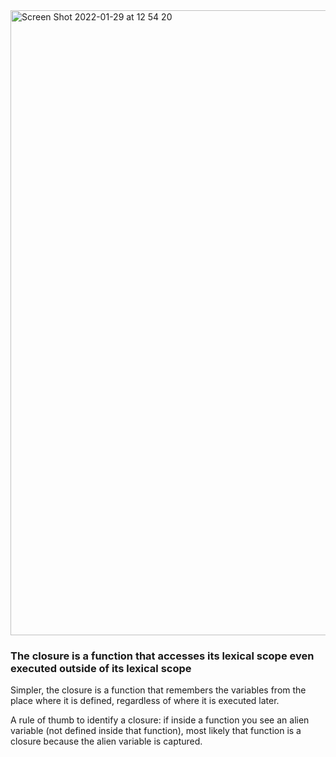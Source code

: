<img width="1000" alt="Screen Shot 2022-01-29 at 12 54 20" src="https://user-images.githubusercontent.com/37787994/151675604-19cdd410-2e6b-4b2f-9a50-da691db22e8e.png">

### The closure is a function that accesses its lexical scope even executed outside of its lexical scope

Simpler, the closure is a function that remembers the variables from the place where it is defined, regardless of where it is executed later.

A rule of thumb to identify a closure: if inside a function you see an alien variable (not defined inside that function), most likely that function is a closure because the alien variable is captured.
